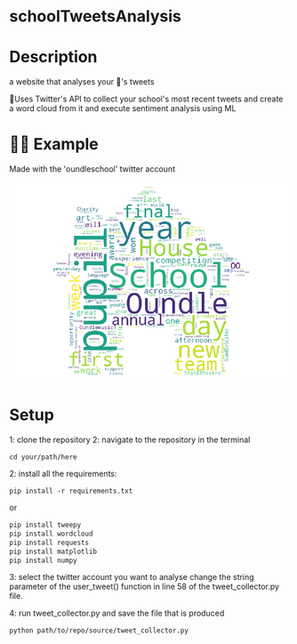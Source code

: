 # schoolTweetsAnalysis

# Description

a website that analyses your 🏫's tweets

🚀Uses Twitter's API to collect your school's most recent tweets
and create a word cloud from it and execute sentiment analysis using ML

# 👨‍🎓 Example

Made with the 'oundleschool' twitter account

![alt text](oundleschoolimage.png "word cloud from oundleschool")

# Setup

1: clone the repository
2: navigate to the repository in the terminal
```
cd your/path/here
```
2: install all the requirements:

```
pip install -r requirements.txt
```

or

```
pip install tweepy
pip install wordcloud
pip install requests
pip install matplotlib
pip install numpy
```

3: select the twitter account you want to analyse
change the string parameter of the user_tweet() function
in line 58 of the tweet_collector.py file.

4: run tweet_collector.py and save the file that is produced
```
python path/to/repo/source/tweet_collector.py
```
